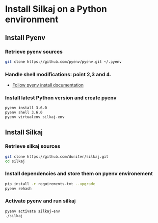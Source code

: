 # Install Silkaj on a Python environment

## Install Pyenv

### Retrieve pyenv sources
```bash
git clone https://github.com/pyenv/pyenv.git ~/.pyenv
```

### Handle shell modifications: point 2,3 and 4.
- [Follow pyenv install documentation](https://github.com/pyenv/pyenv#installation)


### Install latest Python version and create pyenv
```bash
pyenv install 3.6.0
pyenv shell 3.6.0
pyenv virtualenv silkaj-env
```

## Install Silkaj

### Retrieve silkaj sources
```bash
git clone https://github.com/duniter/silkaj.git
cd silkaj
```

### Install dependencies and store them on pyenv environement
```bash
pip install -r requirements.txt --upgrade
pyenv rehash
```

### Activate pyenv and run silkaj
```bash
pyenv activate silkaj-env
./silkaj
```

